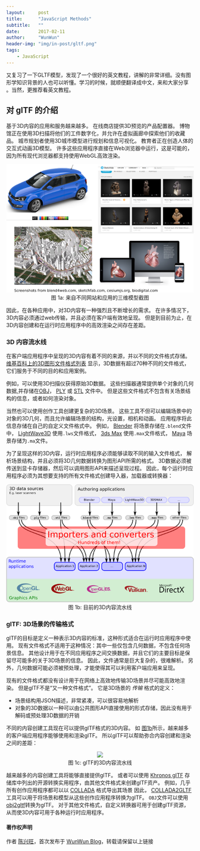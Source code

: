 ```yaml
---
layout:     post
title:      "JavaScript Methods"
subtitle:   ""
date:       2017-02-11
author:     "WunWun"
header-img: "img/in-post/gltf.png"
tags:
    - JavaScript
---
```



又复习了一下GLTF模型，发现了一个很好的英文教程，讲解的非常详细。没有图形学知识背景的人也可以听懂。学习的时候，就顺便翻译成中文，来和大家分享 。当然，更推荐看英文教程。

## 对 glTF 的介绍

基于3D内容的应用和服务越来越多。 在线商店提供3D预览的产品配置器。 博物馆正在使用3D扫描将他们的工件数字化，并允许在虚拟画廊中探索他们的收藏品。 城市规划者使用3D城市模型进行规划和信息可视化。 教育者正在创造人体的交互式动画3D模型。 许多这些应用程序直接在Web浏览器中运行，这是可能的，因为所有现代浏览器都支持使用WebGL高效渲染。

<p align="center">
<img src="img/gltf/applications.png" /><br>
<a name="applications-png"></a>图 1a: 来自不同网站和应用的三维模型截图
</p>

因此，在各种应用中，对3D内容有一种强烈且不断增长的需求。 在许多情况下，3D内容必须通过web传输，并且必须在客户端有效地呈现。 但是到目前为止，在3D内容创建和在运行时应用程序中的高效渲染之间存在差距。


### 3D 内容流水线

在客户端应用程序中呈现的3D内容有着不同的来源，并以不同的文件格式存储。[维基百科上的3D图形文件格式列表](https://en.wikipedia.org/wiki/List_of_file_formats#3D_graphics) 显示，3D数据有超过70种不同的文件格式，它们服务于不同的目的和应用案例。

例如，可以使用3D扫描仪获得原始3D数据。 这些扫描器通常提供单个对象的几何数据,并存储在[OBJ](https://en.wikipedia.org/wiki/Wavefront_.obj_file)， [PLY](https://en.wikipedia.org/wiki/PLY_(file_format)) 或 [STL](https://en.wikipedia.org/wiki/STL_(file_format)) 文件中。 但是这些文件格式不包含有关场景结构的信息，或者如何渲染对象。

当然也可以使用创作工具创建更复杂的3D场景。 这些工具不但可以编辑场景中的对象的3D几何，而且允许编辑场景的结构，光设置，相机和动画。 应用程序将此信息存储在自己的自定义文件格式中。 例如， [Blender](https://www.blender.org/) 将场景存储在`.blend`文件中， [LightWave3D](https://www.lightwave3d.com/) 使用`.lws`文件格式， [3ds Max](http://www.autodesk.com/3dsmax) 使用`.max`文件格式， [Maya](http://www.autodesk.com/maya) 场景存储为`.ma`文件。

为了呈现这样的3D内容，运行时应用程序必须能够读取不同的输入文件格式， 解析场景结构，并且必须将3D几何数据转换为图形API所需的格式。 3D数据必须被传送到显卡存储器，然后可以调用图形API来描述呈现过程。 因此，每个运行时应用程序必须为其想要支持的所有文件格式创建导入器，加载器或转换器：

<p align="center">
<img src="img/gltf/contentPipeline.png" /><br>
<a name="contentPipeline-png"></a>图 1b: 目前的3D内容流水线
</p>


### glTF: 3D场景的传输格式

glTF的目标是定义一种表示3D内容的标准，这种形式适合在运行时应用程序中使用。 现有文件格式不适用于这种情况：其中一些仅包含几何数据，不包含任何场景信息。 其他设计用于在不同应用程序之间交换数据，并且它们的主要目标是保留尽可能多的关于3D场景的信息。 因此，文件通常是巨大复杂的，很难解析。 另外，几何数据可能必须被预处理，才能使得其可以利用客户端应用来呈现。

现有的文件格式都没有设计用于在网络上高效地传输3D场景并尽可能高效地渲染。 但是glTF不是“又一种文件格式”。 它是3D场景的 *传输* 格式的定义：

- 场景结构用JSON描述，非常紧凑，可以很容易地解析
- 对象的3D数据以一种可以由公共图形API直接使用的形式存储，因此没有用于解码或预处理3D数据的开销

不同的内容创建工具现在可以提供glTF格式的3D内容。 如 [图1b](#applications-png)所示，越来越多的客户端应用程序能够使用和渲染glTF。 所以glTF可以帮助弥合内容创建和渲染之间的差距： 

<p align="center">
<img src="img/gltf/contentPipelineWithGltf.png" /><br>
<a name="contentPipelineWithGltf-png"></a>图 1c: glTF的3D内容流水线
</p>

越来越多的内容创建工具将能够直接提供glTF。 或者可以使用 [Khronos glTF](https://github.com/KhronosGroup/glTF#converters) 存储库中列出的开源转换实用程序，由其他文件格式来创建glTF资产。 例如，几乎所有创作应用程序都可以以 [COLLADA](https://www.khronos.org/collada/) 格式导出其场景 因此， [COLLADA2GLTF](https://github.com/KhronosGroup/glTF/tree/master/COLLADA2GLTF) 工具可以用于将场景和模型从这些创作应用程序转换为glTF。 `OBJ`文件可以使用 [obj2gltf](https://github.com/AnalyticalGraphicsInc/obj2gltf)转换为glTF。 对于其他文件格式，自定义转换器可用于创建glTF资源，从而使3D内容可用于各种运行时应用程序。

#### 著作权声明
  
作者 [陈兴旺](http://weibo.com/xingwangchan)，首次发布于 [WunWun Blog](http://iwun.github.io/)，转载请保留以上链接
